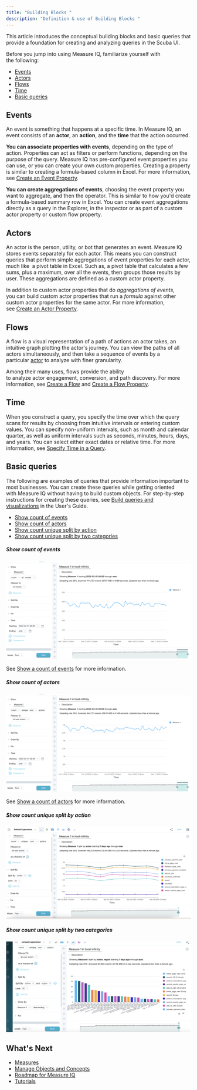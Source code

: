 ```yaml
---
title: "Building Blocks "
description: "Definition & use of Building Blocks "
---
```


This article introduces the conceptual building blocks and basic queries that provide a foundation for creating and analyzing queries in the Scuba UI.

Before you jump into using Measure IQ, familiarize yourself with the following:

- [Events](#events)
- [Actors](#actors)
- [Flows](#flows)
- [Time](#time)
- [Basic queries](#basic)

## Events

An event is something that happens at a specific time. In Measure IQ, an event consists of an **actor**, an **action**, and the **time** that the action occurred.

**You can associate properties with events**, depending on the type of action. Properties can act as filters or perform functions, depending on the purpose of the query. Measure IQ has pre-configured event properties you can use, or you can create your own custom properties. Creating a property is similar to creating a formula-based column in Excel. For more information, see [Create an Event Property](https://docs.behavure.ai/guides/create-an-event-property).

**You can create aggregations of events**, choosing the event property you want to aggregate, and then the operator. This is similar to how you'd create a formula-based summary row in Excel. You can create event aggregations directly as a query in the Explorer, in the inspector or as part of a custom actor property or custom flow property.

## Actors

An actor is the person, utility, or bot that generates an event. Measure IQ stores events separately for each actor. This means you can construct queries that perform simple aggregations of event properties for each actor, much like  a pivot table in Excel. Such as, a pivot table that calculates a few sums, plus a maximum, over all the events, then groups those results by user. These aggregations are defined as a custom actor property.

In addition to custom actor properties that do *aggregations of events*, you can build custom actor properties that run a *formula* against other custom actor properties for the same actor. For more information, see [Create an Actor Property](https://docs.behavure.ai/guides/create-an-actor-property).

## Flows

A flow is a visual representation of a path of actions an actor takes, an intuitive graph plotting the actor's journey. You can view the paths of all actors simultaneously, and then take a sequence of events by a particular [actor](/measure_iq/glossary/journey-actor-user) to analyze with finer granularity.

Among their many uses, flows provide the ability to analyze actor engagement, conversion, and path discovery. For more information, see [Create a Flow](https://docs.behavure.ai/guides/create-a-flow) and [Create a Flow Property](https://docs.behavure.ai/guides/create-a-flow-property).

## Time

When you construct a query, you specify the time over which the query scans for results by choosing from intuitive intervals or entering custom values. You can specify non-uniform intervals, such as month and calendar quarter, as well as uniform intervals such as seconds, minutes, hours, days, and years. You can select either exact dates or relative time. For more information, see [Specify Time in a Query](../../measure-user-guides/build-queries-and-visualizations/specify-time-in-a-query).

## Basic queries

The following are examples of queries that provide information important to most businesses. You can create these queries while getting oriented with Measure IQ without having to build custom objects. For step-by-step instructions for creating these queries, see [Build queries and visualizations](../../measure-user-guides/build-queries-and-visualizations) in the User's Guide.

- [Show count of events](#count-events)
- [Show count of actors](#count-actors)
- [Show count unique split by action](#count-unique-action)
- [Show count unique split by two categories](#count-unique-split)

##### Show count of events

![](./attachments/count%20of%20events.png)

See [Show a count of events](../../measure-user-guides/build-queries-and-visualizations/show-a-count-of-events) for more information.

##### Show count of actors

![](./attachments/count%20of%20actors.png)

See [Show a count of actors](../../measure-user-guides/build-queries-and-visualizations/show-a-count-of-actors) for more information.

##### Show count unique split by action

![](./attachments/actors%20by%20action.png)

##### Show count unique split by two categories

![](./attachments/cont%20unique%20split%20by%202.png)

## What's Next

- [Measures](../using-measures-in-scuba)
- [Manage Objects and Concepts](../../../measure-guides/measure-tutorials/manage-objects-and-queries)
- [Roadmap for Measure IQ](../roadmap-for-using-scuba)
- [Tutorials](../../../measure-guides/measure-tutorials)
